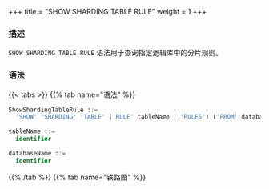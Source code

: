 +++
title = "SHOW SHARDING TABLE RULE"
weight = 1
+++

### 描述

`SHOW SHARDING TABLE RULE` 语法用于查询指定逻辑库中的分片规则。

### 语法

{{< tabs >}}
{{% tab name="语法" %}}
```sql
ShowShardingTableRule ::=
  'SHOW' 'SHARDING' 'TABLE' ('RULE' tableName | 'RULES') ('FROM' databaseName)?

tableName ::=
  identifier

databaseName ::=
  identifier
```
{{% /tab %}}
{{% tab name="铁路图" %}}
<iframe frameborder="0" name="diagram" id="diagram" width="100%" height="100%"></iframe>
{{% /tab %}}
{{< /tabs >}}

### 补充说明

- 未指定 `databaseName` 时，默认是当前使用的 `DATABASE`。 如果也未使用 `DATABASE` 则会提示 `No database selected`。

### 返回值说明

| 列                                 | 说明                      |
|-----------------------------------|-------------------------|
| table                             | 逻辑表名                    |
| actual_data_nodes                 | 实际的数据节点                 |
| actual_data_sources               | 实际的数据源（通过 RDL 创建的规则时显示） |
| database_strategy_type            | 数据库分片策略类型               |
| database_sharding_column          | 数据库分片键                  |
| database_sharding_algorithm_type  | 数据库分片算法类型               |
| database_sharding_algorithm_props | 数据库分片算法参数               |
| table_strategy_type               | 表分片策略类型                 |
| table_sharding_column             | 表分片键                    |
| table_sharding_algorithm_type     | 表分片算法类型                 |
| table_sharding_algorithm_props    | 表分片算法参数                 |
| key_generate_column               | 分布式主键生成列                |
| key_generator_type                | 分布式主键生成器类型              |
| key_generator_props               | 分布式主键生成器参数              |

 ### 示例
- 查询指定逻辑库的分片规则
```sql
SHOW SHARDING TABLE RULES FROM sharding_db;
```
```sql
+--------------+---------------------------------+------------------------+--------------------------+----------------------------------+-----------------------------------+---------------------+-----------------------+-------------------------------+--------------------------------+---------------------+--------------------+---------------------+
| table        | actual_data_nodes               | database_strategy_type | database_sharding_column | database_sharding_algorithm_type | database_sharding_algorithm_props | table_strategy_type | table_sharding_column | table_sharding_algorithm_type | table_sharding_algorithm_props | key_generate_column | key_generator_type | key_generator_props |
+--------------+---------------------------------+------------------------+--------------------------+----------------------------------+-----------------------------------+---------------------+-----------------------+-------------------------------+--------------------------------+---------------------+--------------------+---------------------+
| t_order      | ds_${0..1}.t_order_${0..1}      |                        |                          |                                  |                                   | mod                 | order_id              | mod                           |                                |                     |                    |                     |
| t_order_item | ds_${0..1}.t_order_item_${0..1} |                        |                          |                                  |                                   | mod                 | order_id              | mod                           |                                |                     |                    |                     |
+--------------+---------------------------------+------------------------+--------------------------+----------------------------------+-----------------------------------+---------------------+-----------------------+-------------------------------+--------------------------------+---------------------+--------------------+---------------------+
2 rows in set (0.12 sec)
```

- 查询当前逻辑库的分片规则
```sql
SHOW SHARDING TABLE RULES;
```
```sql
+--------------+---------------------------------+------------------------+--------------------------+----------------------------------+-----------------------------------+---------------------+-----------------------+-------------------------------+--------------------------------+---------------------+--------------------+---------------------+
| table        | actual_data_nodes               | database_strategy_type | database_sharding_column | database_sharding_algorithm_type | database_sharding_algorithm_props | table_strategy_type | table_sharding_column | table_sharding_algorithm_type | table_sharding_algorithm_props | key_generate_column | key_generator_type | key_generator_props |
+--------------+---------------------------------+------------------------+--------------------------+----------------------------------+-----------------------------------+---------------------+-----------------------+-------------------------------+--------------------------------+---------------------+--------------------+---------------------+
| t_order      | ds_${0..1}.t_order_${0..1}      |                        |                          |                                  |                                   | mod                 | order_id              | mod                           |                                |                     |                    |                     |
| t_order_item | ds_${0..1}.t_order_item_${0..1} |                        |                          |                                  |                                   | mod                 | order_id              | mod                           |                                |                     |                    |                     |
+--------------+---------------------------------+------------------------+--------------------------+----------------------------------+-----------------------------------+---------------------+-----------------------+-------------------------------+--------------------------------+---------------------+--------------------+---------------------+
2 rows in set (0.12 sec)
```
- 查询指定逻辑表的分片规则

```sql
SHOW SHARDING TABLE RULE t_order;
```

```sql
+--------------+--------------------------- +------------------------+--------------------------+----------------------------------+-----------------------------------+---------------------+-----------------------+-------------------------------+--------------------------------+---------------------+--------------------+---------------------+
| table        | actual_data_nodes          | database_strategy_type | database_sharding_column | database_sharding_algorithm_type | database_sharding_algorithm_props | table_strategy_type | table_sharding_column | table_sharding_algorithm_type | table_sharding_algorithm_props | key_generate_column | key_generator_type | key_generator_props |
+--------------+--------------------------- +------------------------+--------------------------+----------------------------------+-----------------------------------+---------------------+-----------------------+-------------------------------+--------------------------------+---------------------+--------------------+---------------------+
| t_order      | ds_${0..1}.t_order_${0..1} |                        |                          |                                  |                                   | mod                 | order_id              | mod                           |                                |                     |                    |                     |
+--------------+--------------------------- +------------------------+--------------------------+----------------------------------+-----------------------------------+---------------------+-----------------------+-------------------------------+--------------------------------+---------------------+--------------------+---------------------+
1 row in set (0.12 sec)
```

### 保留字

`CREATE`、`SHARDING`、`TABLE`、`RULE`、`FROM`

### 相关链接

- [保留字](/cn/user-manual/shardingsphere-proxy/distsql/syntax/reserved-word/)
